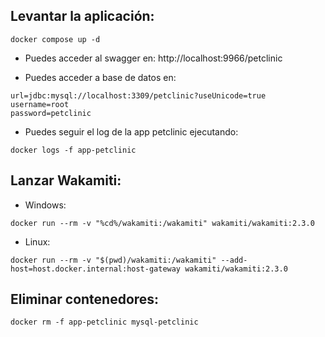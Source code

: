 

## Levantar la aplicación:

```shell
docker compose up -d
```

- Puedes acceder al swagger en: http://localhost:9966/petclinic

- Puedes acceder a base de datos en:
```
url=jdbc:mysql://localhost:3309/petclinic?useUnicode=true
username=root
password=petclinic
```

- Puedes seguir el log de la app petclinic ejecutando:
```shell
docker logs -f app-petclinic
```


## Lanzar Wakamiti:

* Windows:
```Shell
docker run --rm -v "%cd%/wakamiti:/wakamiti" wakamiti/wakamiti:2.3.0
```

* Linux:
```Shell
docker run --rm -v "$(pwd)/wakamiti:/wakamiti" --add-host=host.docker.internal:host-gateway wakamiti/wakamiti:2.3.0
```

## Eliminar contenedores:

```shell
docker rm -f app-petclinic mysql-petclinic
```